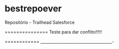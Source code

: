 ﻿# bestrepoever
Repositório - Trailhead Salesforce




===============
Teste para dar conflito!!!!!


============
____________________________________-
